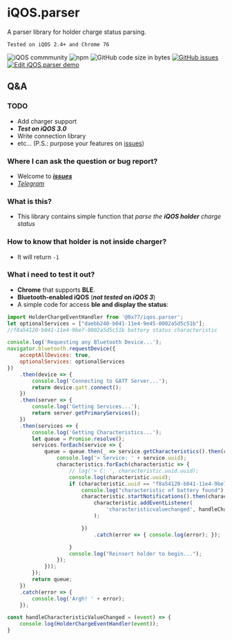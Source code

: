 # iQOS.parser
A parser library for holder charge status parsing.

` Tested on iQOS 2.4+ and Chrome 76 `

![iQOS commmunity](https://img.shields.io/badge/iQOS-Hacking%20Community-blue) ![npm](https://img.shields.io/npm/v/@0x77/iqos.parser?color=blue&label=%400x77%2Fiqos.parser&logo=npm) ![GitHub code size in bytes](https://img.shields.io/github/languages/code-size/iQOShacking/iQOS.parser) [![GitHub issues](https://img.shields.io/github/issues/iQOShacking/iQOS.parser)](https://github.com/iQOShacking/iQOS.parser/issues/new/choose) [![Edit iQOS.parser demo](https://codesandbox.io/static/img/play-codesandbox.svg)](https://codesandbox.io/s/blissful-lamport-475tt?fontsize=14)

## Q&A
### TODO
* Add charger support
* __*Test on iQOS 3.0*__
* Write connection library
* etc... (P.S.: purpose your features on [issues](https://github.com/iQOShacking/iQOS.parser/issues/new/choose))
### Where I can ask the question or bug report?
* Welcome to [__*issues*__](https://github.com/iQOShacking/iQOS.parser/issues/new/choose)
* [_Telegram_](https://t.me/hex0x77)
### What is this?
* This library contains simple function that *parse the __iQOS holder__ charge status*

### How to know that holder is not inside charger?
* It will return `-1`

### What i need to test it out?
* __Chrome__ that supports __BLE__.
* __Bluetooth-enabled iQOS__ (__*not tested* on *iQOS 3*__)
* A simple code for access __ble and display the status__:
```javascript
import HolderChargeEventHandler from '@0x77/iqos.parser';
let optionalServices = ["daebb240-b041-11e4-9e45-0002a5d5c51b"];
//f8a54120-b041-11e4-9be7-0002a5d5c51b battery status characteristic

console.log('Requesting any Bluetooth Device...');
navigator.bluetooth.requestDevice({
    acceptAllDevices: true,
    optionalServices: optionalServices
})
    .then(device => {
        console.log('Connecting to GATT Server...');
        return device.gatt.connect();
    })
    .then(server => {
        console.log('Getting Services...');
        return server.getPrimaryServices();
    })
    .then(services => {
        console.log('Getting Characteristics...');
        let queue = Promise.resolve();
        services.forEach(service => {
            queue = queue.then(_ => service.getCharacteristics().then(characteristics => {
                console.log('> Service: ' + service.uuid);
                characteristics.forEach(characteristic => {
                    // log('> C: ', characteristic.uuid.uuid);
                    console.log(characteristic.uuid);
                    if (characteristic.uuid == "f8a54120-b041-11e4-9be7-0002a5d5c51b") {
                        console.log("characteristic of battery found");
                        characteristic.startNotifications().then(characteristic => {
                            characteristic.addEventListener(
                                'characteristicvaluechanged', handleCharacteristicValueChanged
                            );

                        })
                            .catch(error => { console.log(error); });

                    }
                    console.log("Reinsert holder to begin...");
                });
            }));
        });
        return queue;
    })
    .catch(error => {
        console.log('Argh! ' + error);
    });

const handleCharacteristicValueChanged = (event) => {
    console.log(HolderChargeEventHandler(event));
}
```
  